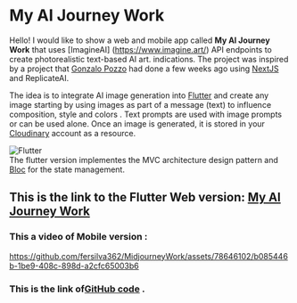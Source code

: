 # My AI Journey Work
Hello! I would like to show a web and mobile app called **My AI Journey Work** that uses [ImagineAI] (https://www.imagine.art/) API endpoints to create photorealistic text-based AI art. indications. The project was inspired by a project that [Gonzalo Pozzo](https://links.gonzalopozzo.com/) had done a few weeks ago using [NextJS](https://nextjs.org/) and ReplicateAI.

The idea is to integrate AI image generation into [Flutter](https://flutter.dev/) and create any image starting by using images as part of a message (text) to influence composition, style and colors . Text prompts are used with image prompts or can be used alone. Once an image is generated, it is stored in your [Cloudinary](https://cloudinary.com/) account as a resource.
<br/>

![Flutter](https://img.shields.io/badge/Flutter-_-48c0f8?style=for-the-badge&logo=flutter&logoColor=5dccfc)<br/>
The flutter version implementes the MVC architecture design pattern and [Bloc](https://bloclibrary.dev/#/) for the state management.
## This is the link to the Flutter Web version: [My AI Journey Work](https://boisterous-speculoos-39b07c.netlify.app/)
### This a video of Mobile version : 
https://github.com/fersilva362/MidjourneyWork/assets/78646102/b085446b-1be9-408c-898d-a2cfc65003b6
### This is the link of[GitHub code](https://github.com/fersilva362/MidjourneyWork) .


